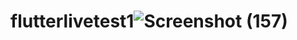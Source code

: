 # flutterlivetest1![Screenshot (157)](https://github.com/AlaUddin68/flutterlivetest1/assets/90709404/faedb213-abba-4bb1-8ec4-5acc25014eba)
